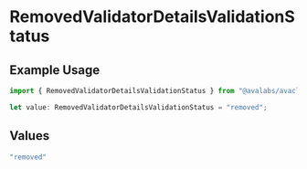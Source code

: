 # RemovedValidatorDetailsValidationStatus

## Example Usage

```typescript
import { RemovedValidatorDetailsValidationStatus } from "@avalabs/avacloud-sdk/models/components";

let value: RemovedValidatorDetailsValidationStatus = "removed";
```

## Values

```typescript
"removed"
```